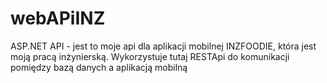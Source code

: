 # webAPiINZ

ASP.NET API - jest to moje api dla aplikacji mobilnej INZFOODIE, która jest moją pracą inżynierską. Wykorzystuje tutaj RESTApi do komunikacji pomiędzy bazą danych a aplikacją mobilną
